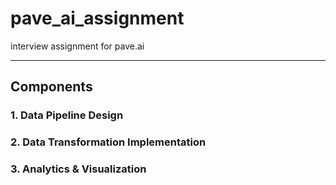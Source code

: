 # pave_ai_assignment
interview assignment for pave.ai

---

## Components

### 1. Data Pipeline Design

### 2. Data Transformation Implementation

### 3. Analytics & Visualization
